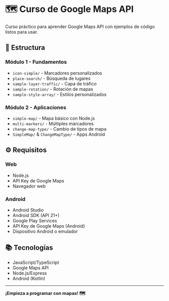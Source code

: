 # 🗺️ Curso de Google Maps API

Curso práctico para aprender Google Maps API con ejemplos de código listos para usar.

## 📁 Estructura

### Módulo 1 - Fundamentos
- `icon-simple/` - Marcadores personalizados
- `place-search/` - Búsqueda de lugares
- `sample-layer-traffic/` - Capa de tráfico
- `sample-rotation/` - Rotación de mapas
- `sample-style-array/` - Estilos personalizados

### Módulo 2 - Aplicaciones
- `simple-map/` - Mapa básico con Node.js
- `multi-markers/` - Múltiples marcadores
- `change-map-type/` - Cambio de tipos de mapa
- `SimpleMap/` & `ChangeMapType/` - Apps Android

## ⚙️ Requisitos

### Web
- Node.js
- API Key de Google Maps
- Navegador web

### Android
- Android Studio
- Android SDK (API 21+)
- Google Play Services
- API Key de Google Maps (Android)
- Dispositivo Android o emulador

## 📚 Tecnologías

- JavaScript/TypeScript
- Google Maps API
- Node.js/Express
- Android (Kotlin)

---

**¡Empieza a programar con mapas! 🗺️**